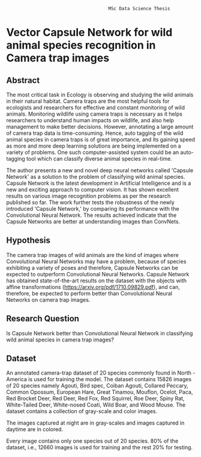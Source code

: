                                           MSc Data Science Thesis

# Vector Capsule Network for wild animal species recognition in Camera trap images

## Abstract
The most critical task in Ecology is observing and studying the wild animals in their natural
habitat. Camera traps are the most helpful tools for ecologists and researchers for effective
and constant monitoring of wild animals. Monitoring wildlife using camera traps is necessary
as it helps researchers to understand human impacts on wildlife, and also help management to
make better decisions. However, annotating a large amount of camera trap data is
time-consuming. Hence, auto tagging of the wild animal species in camera traps is of great
importance, and its gaining speed as more and more deep learning solutions are being
implemented on a variety of problems. One such computer-assisted system could be an
auto-tagging tool which can classify diverse animal species in real-time.

The author presents a new and novel deep neural networks called 'Capsule Network' as a solution
to the problem of classifying wild animal species. Capsule Network is the latest development
in Artificial Intelligence and is a new and exciting approach to computer vision. It has shown
excellent results on various image recognition problems as per the research published so far.
The work further tests the robustness of the newly introduced 'Capsule Network,' by
comparing its performance with the Convolutional Neural Network. The results achieved
indicate that the Capsule Networks are better at understanding images than ConvNets.

## Hypothesis
The camera trap images of wild animals are the kind of images where Convolutional Neural
Networks may have a problem, because of species exhibiting a variety of poses and therefore,
Capsule Networks can be expected to outperform Convolutional Neural Networks. Capsule
Network has obtained state-of-the-art results on the dataset with the objects with affine
transformations (https://arxiv.org/pdf/1710.09829.pdf), and can, therefore, be expected to
perform better than Convolutional Neural Networks on camera trap images.

## Research Question 
Is Capsule Network better than Convolutional Neural Network in classifying wild animal
species in camera trap images?

## Dataset
An annotated camera-trap dataset of 20 species commonly found in North -
America is used for training the model. The dataset contains 15826 images of 20 species
namely Agouti, Bird spec, Coiban Agouti, Collared Peccary, Common Opossum, European
Hare, Great Tinamou, Mouflon, Ocelot, Paca, Red Brocket Deer, Red Deer, Red Fox, Red
Squirrel, Roe Deer, Spiny Rat, White-Tailed Deer, White-nosed Coati, Wild Boar, and Wood
Mouse. The dataset contains a collection of gray-scale and color images. 

The images captured at night are in gray-scales and images captured in daytime are in colored.

Every image contains only one species out of 20 species. 80% of the dataset, i.e., 12660
images is used for training and the rest 20% for testing.






